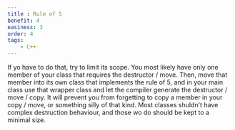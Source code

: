```yaml
---
title : Rule of 5
benefit: 4
easiness: 3
order: 4
tags:
    - C++
---
```


If yo have to do that, try to limit its scope. You most likely have only one member of your class that requires the destructor / move. Then, move that member into its own class that implements the rule of 5, and in your main class use that wrapper class and let the compiler generate the destructor / move / copy. It will prevent you from forgetting to copy a member in your copy / move, or something silly of that kind. Most classes shuldn't have complex destruction behaviour, and those wo do should be kept to a minimal size.